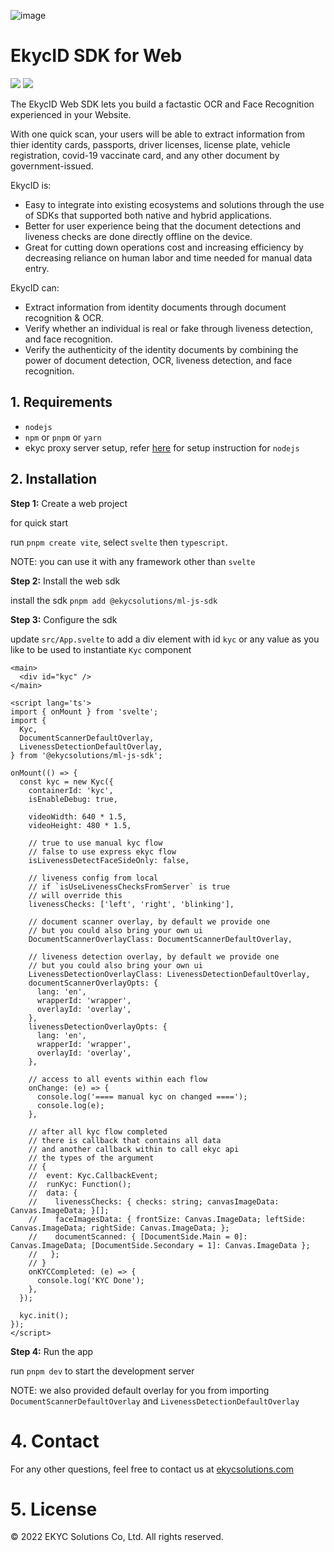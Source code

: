 ![image](https://user-images.githubusercontent.com/81238558/175767662-be4dc9ba-a6bd-459d-aaa3-f8ad0c96aa37.png)

# EkycID SDK for Web
![](https://img.shields.io/badge/platform-flutter-blue) ![](https://img.shields.io/github/v/tag/EKYCSolutions/ekyc-id-flutter?label=version)

The EkycID Web SDK lets you build a factastic OCR and Face Recognition experienced in your Website.

With one quick scan, your users will be able to extract information from thier identity cards, passports, driver licenses, license plate, vehicle registration, covid-19 vaccinate card, and any other document by government-issued.


EkycID is:
* Easy to integrate into existing ecosystems and solutions through the use of SDKs that supported both native and hybrid applications.
* Better for user experience being that the document detections and liveness checks are done directly offline on the device.
* Great for cutting down operations cost and increasing efficiency by decreasing reliance on human labor and time needed for manual data entry. 


EkycID can:
* Extract information from identity documents through document recognition & OCR.
* Verify whether an individual is real or fake through liveness detection, and face recognition. 
* Verify the authenticity of the identity documents by combining the power of document detection, OCR, liveness detection, and face recognition.

## 1. Requirements

- `nodejs`
- `npm` or `pnpm` or `yarn`
- ekyc proxy server setup, refer [here](https://github.com/EKYCSolutions/node-sdk) for setup instruction for `nodejs`

## 2. Installation

**Step 1:** Create a web project

for quick start

run `pnpm create vite`, select `svelte` then `typescript`.

NOTE: you can use it with any framework other than `svelte`

**Step 2:** Install the web sdk

install the sdk `pnpm add @ekycsolutions/ml-js-sdk`

**Step 3:** Configure the sdk

update `src/App.svelte` to add a div element with id `kyc` or any value as you like to be used to instantiate `Kyc` component
  ```svelte
  <main>
    <div id="kyc" />
  </main>

  <script lang='ts'>
  import { onMount } from 'svelte';
  import {
    Kyc,
    DocumentScannerDefaultOverlay,
    LivenessDetectionDefaultOverlay,
  } from '@ekycsolutions/ml-js-sdk';

  onMount(() => {
    const kyc = new Kyc({
      containerId: 'kyc',
      isEnableDebug: true,

      videoWidth: 640 * 1.5,
      videoHeight: 480 * 1.5,

      // true to use manual kyc flow
      // false to use express ekyc flow
      isLivenessDetectFaceSideOnly: false,

      // liveness config from local
      // if `isUseLivenessChecksFromServer` is true
      // will override this
      livenessChecks: ['left', 'right', 'blinking'],

      // document scanner overlay, by default we provide one
      // but you could also bring your own ui
      DocumentScannerOverlayClass: DocumentScannerDefaultOverlay,

      // liveness detection overlay, by default we provide one
      // but you could also bring your own ui
      LivenessDetectionOverlayClass: LivenessDetectionDefaultOverlay,
      documentScannerOverlayOpts: {
        lang: 'en',
        wrapperId: 'wrapper',
        overlayId: 'overlay',
      },
      livenessDetectionOverlayOpts: {
        lang: 'en',
        wrapperId: 'wrapper',
        overlayId: 'overlay',
      },

      // access to all events within each flow
      onChange: (e) => {
        console.log('==== manual kyc on changed ====');
        console.log(e);
      },

      // after all kyc flow completed
      // there is callback that contains all data
      // and another callback within to call ekyc api
      // the types of the argument
      // {
      //  event: Kyc.CallbackEvent;
      //  runKyc: Function();
      //  data: {
      //    livenessChecks: { checks: string; canvasImageData: Canvas.ImageData; }[];
      //    faceImagesData: { frontSize: Canvas.ImageData; leftSide: Canvas.ImageData; rightSide: Canvas.ImageData; };
      //    documentScanned: { [DocumentSide.Main = 0]: Canvas.ImageData; [DocumentSide.Secondary = 1]: Canvas.ImageData };
      //   };
      // }
      onKYCCompleted: (e) => {
        console.log('KYC Done');
      },
    });

    kyc.init();
  });
  </script>
```

**Step 4:** Run the app

run `pnpm dev` to start the development server

NOTE: we also provided default overlay for you from importing `DocumentScannerDefaultOverlay` and `LivenessDetectionDefaultOverlay`

# 4. Contact
<p>For any other questions, feel free to contact us at 
  <a href="https://ekycsolutions.com/">ekycsolutions.com</a>
</p>

# 5. License
© 2022 EKYC Solutions Co, Ltd. All rights reserved.
